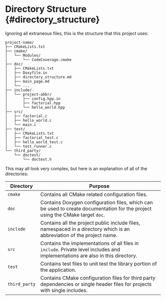 # Directory Structure {#directory_structure}

Ignoring all extraneous files, this is the structure that this project uses: 

    project-name/
    ├── CMakeLists.txt
    ├── cmake/
    │   └── Modules/
    │       └── CodeCoverage.cmake
    ├── doc/
    │   ├── CMakeLists.txt
    │   ├── Doxyfile.in
    │   ├── directory_structure.md
    │   ├── main_page.md
    │   └── ...
    ├── include/
    │   └── project-abbr/
    │       ├── config.hpp.in
    │       ├── factorial.hpp
    │       └── hello_world.hpp
    ├── src/
    │   ├── factorial.c
    │   ├── hello_world.c
    │   └── main.c
    ├── test/
    │   ├── CMakeLists.txt
    │   ├── factorial_test.c
    │   ├── hello_world_test.c
    │   └── test_runner.c
    └── third_party/
        └── doctest/
            └── doctest.h

This may all look very complex, but here is an explanation of all of the directories:

| Directory     | Purpose                                                                                                                        |
|---------------|--------------------------------------------------------------------------------------------------------------------------------|
| `cmake`       | Contains all CMake related configuration files.                                                                                |
| `doc`         | Contains Doxygen configuration files, which can be used to create documentation for the project using the CMake target `doc`.  |
| `include`     | Contains all the project public include files, namespaced in a directory which is an abbreviation of the project name.         |
| `src`         | Contains the implementations of all files in `include`. Private level includes and implementations are also in this directory. |
| `test`        | Contains test files to unit test the library portion of the application.                                                       |
| `third_party` | Contains CMake configuration files for third party dependencies or single header files for projects with single includes.|
